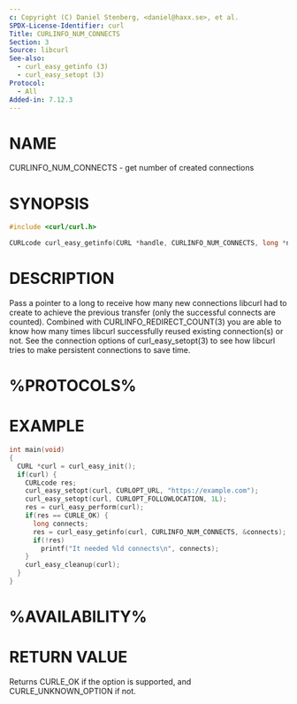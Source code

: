 ```yaml
---
c: Copyright (C) Daniel Stenberg, <daniel@haxx.se>, et al.
SPDX-License-Identifier: curl
Title: CURLINFO_NUM_CONNECTS
Section: 3
Source: libcurl
See-also:
  - curl_easy_getinfo (3)
  - curl_easy_setopt (3)
Protocol:
  - All
Added-in: 7.12.3
---
```


# NAME

CURLINFO_NUM_CONNECTS - get number of created connections

# SYNOPSIS

~~~c
#include <curl/curl.h>

CURLcode curl_easy_getinfo(CURL *handle, CURLINFO_NUM_CONNECTS, long *nump);
~~~

# DESCRIPTION

Pass a pointer to a long to receive how many new connections libcurl had to
create to achieve the previous transfer (only the successful connects are
counted). Combined with CURLINFO_REDIRECT_COUNT(3) you are able to know how
many times libcurl successfully reused existing connection(s) or not. See the
connection options of curl_easy_setopt(3) to see how libcurl tries to make
persistent connections to save time.

# %PROTOCOLS%

# EXAMPLE

~~~c
int main(void)
{
  CURL *curl = curl_easy_init();
  if(curl) {
    CURLcode res;
    curl_easy_setopt(curl, CURLOPT_URL, "https://example.com");
    curl_easy_setopt(curl, CURLOPT_FOLLOWLOCATION, 1L);
    res = curl_easy_perform(curl);
    if(res == CURLE_OK) {
      long connects;
      res = curl_easy_getinfo(curl, CURLINFO_NUM_CONNECTS, &connects);
      if(!res)
        printf("It needed %ld connects\n", connects);
    }
    curl_easy_cleanup(curl);
  }
}
~~~

# %AVAILABILITY%

# RETURN VALUE

Returns CURLE_OK if the option is supported, and CURLE_UNKNOWN_OPTION if not.
